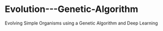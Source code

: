 # Evolution---Genetic-Algorithm
Evolving Simple Organisms using a Genetic Algorithm and Deep Learning 

